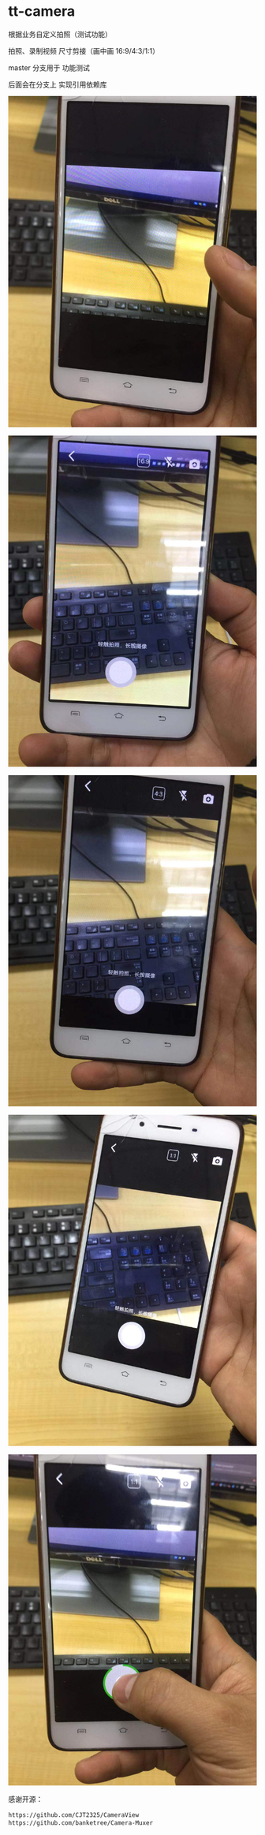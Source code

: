 # tt-camera
根据业务自定义拍照（测试功能）

拍照、录制视频 尺寸剪接（画中画 16:9/4:3/1:1）

master 分支用于 功能测试

后面会在分支上 实现引用依赖库

![Image text](https://github.com/banketree/tt-camera/blob/master/screenShot/1.jpg)

![Image text](https://github.com/banketree/tt-camera/blob/master/screenShot/2.jpg)

![Image text](https://github.com/banketree/tt-camera/blob/master/screenShot/3.jpg)

![Image text](https://github.com/banketree/tt-camera/blob/master/screenShot/4.jpg)

![Image text](https://github.com/banketree/tt-camera/blob/master/screenShot/5.jpg)


感谢开源：

    https://github.com/CJT2325/CameraView
    https://github.com/banketree/Camera-Muxer
